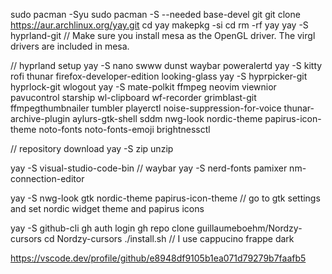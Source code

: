 sudo pacman -Syu
sudo pacman -S --needed base-devel git
git clone https://aur.archlinux.org/yay.git
cd yay
makepkg -si
cd
rm -rf yay
yay -S hyprland-git
// Make sure you install mesa as the OpenGL driver. The virgl drivers are included in mesa.

// hyprland setup
yay -S nano swww dunst waybar poweralertd
yay -S kitty rofi thunar firefox-developer-edition looking-glass
yay -S hyprpicker-git hyprlock-git wlogout
yay -S mate-polkit ffmpeg neovim viewnior pavucontrol starship wl-clipboard wf-recorder grimblast-git ffmpegthumbnailer tumbler playerctl noise-suppression-for-voice thunar-archive-plugin aylurs-gtk-shell sddm nwg-look nordic-theme papirus-icon-theme noto-fonts noto-fonts-emoji brightnessctl

// repository download
yay -S zip unzip

yay -S visual-studio-code-bin
// waybar
yay -S nerd-fonts pamixer nm-connection-editor

yay -S nwg-look gtk nordic-theme papirus-icon-theme
// go to gtk settings and set nordic widget theme and papirus icons

yay -S github-cli
gh auth login
gh repo clone guillaumeboehm/Nordzy-cursors
cd Nordzy-cursors
./install.sh
// I use cappucino frappe dark

https://vscode.dev/profile/github/e8948df9105b1ea071d79279b7faafb5

